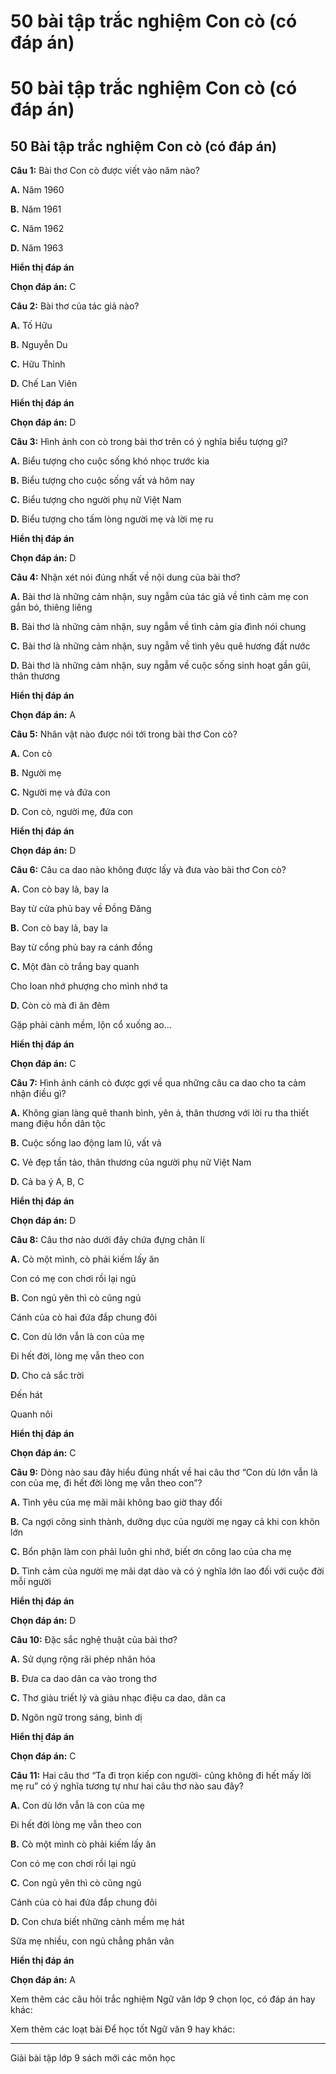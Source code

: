 # 50 bài tập trắc nghiệm Con cò (có đáp án)

# 50 bài tập trắc nghiệm Con cò (có đáp án)

## 50 Bài tập trắc nghiệm Con cò (có đáp án)

**Câu 1:** Bài thơ Con cò được viết vào năm nào?

**A.** Năm 1960

**B.** Năm 1961

**C.** Năm 1962

**D.** Năm 1963

**Hiển thị đáp án**

**Chọn đáp án:** C

**Câu 2:** Bài thơ của tác giả nào?

**A.** Tố Hữu

**B.** Nguyễn Du

**C.** Hữu Thỉnh

**D.** Chế Lan Viên

**Hiển thị đáp án**

**Chọn đáp án:** D

**Câu 3:** Hình ảnh con cò trong bài thơ trên có ý nghĩa biểu tượng gì?

**A.** Biểu tượng cho cuộc sống khó nhọc trước kia

**B.** Biểu tượng cho cuộc sống vất vả hôm nay

**C.** Biểu tượng cho người phụ nữ Việt Nam

**D.** Biểu tượng cho tấm lòng người mẹ và lời mẹ ru

**Hiển thị đáp án**

**Chọn đáp án:** D

**Câu 4:** Nhận xét nói đúng nhất về nội dung của bài thơ?

**A.** Bài thơ là những cảm nhận, suy ngẫm của tác giả về tình cảm mẹ con gắn bó, thiêng liêng

**B.** Bài thơ là những cảm nhận, suy ngẫm về tình cảm gia đình nói chung

**C.** Bài thơ là những cảm nhận, suy ngẫm về tình yêu quê hương đất nước

**D.** Bài thơ là những cảm nhận, suy ngẫm về cuộc sống sinh hoạt gần gũi, thân thương

**Hiển thị đáp án**

**Chọn đáp án:** A

**Câu 5:** Nhân vật nào được nói tới trong bài thơ Con cò?

**A.** Con cò

**B.** Người mẹ

**C.** Người mẹ và đứa con

**D.** Con cò, người mẹ, đứa con

**Hiển thị đáp án**

**Chọn đáp án:** D

**Câu 6:** Câu ca dao nào không được lấy và đưa vào bài thơ Con cò?

**A.** Con cò bay lả, bay la

Bay từ cửa phủ bay về Đồng Đăng

**B.** Con cò bay lả, bay la

Bay từ cổng phủ bay ra cánh đồng

**C.** Một đàn cò trắng bay quanh 

Cho loan nhớ phượng cho mình nhớ ta

**D.** Còn cò mà đi ăn đêm

Gặp phải cành mềm, lộn cổ xuống ao…

**Hiển thị đáp án**

**Chọn đáp án:** C

**Câu 7:** Hình ảnh cánh cò được gợi về qua những câu ca dao cho ta cảm nhận điều gì?

**A.** Không gian làng quê thanh bình, yên ả, thân thương với lời ru tha thiết mang điệu hồn dân tộc

**B.** Cuộc sống lao động lam lũ, vất vả

**C.** Vẻ đẹp tần tảo, thân thương của người phụ nữ Việt Nam

**D.** Cả ba ý A, B, C

**Hiển thị đáp án**

**Chọn đáp án:** D

**Câu 8:** Câu thơ nào dưới đây chứa đựng chân lí

**A.** Cò một mình, cò phải kiếm lấy ăn

Con có mẹ con chơi rồi lại ngủ

**B.** Con ngủ yên thì cò cũng ngủ

Cánh của cò hai đứa đắp chung đôi

**C.** Con dù lớn vẫn là con của mẹ

Đi hết đời, lòng mẹ vẫn theo con

**D.** Cho cả sắc trời

Đến hát

Quanh nôi

**Hiển thị đáp án**

**Chọn đáp án:** C

**Câu 9:** Dòng nào sau đây hiểu đúng nhất về hai câu thơ “Con dù lớn vẫn là con của mẹ, đi hết đời lòng mẹ vẫn theo con”?

**A.** Tình yêu của mẹ mãi mãi không bao giờ thay đổi

**B.** Ca ngợi công sinh thành, dưỡng dục của người mẹ ngay cả khi con khôn lớn

**C.** Bổn phận làm con phải luôn ghi nhớ, biết ơn công lao của cha mẹ

**D.** Tình cảm của người mẹ mãi dạt dào và có ý nghĩa lớn lao đối với cuộc đời mỗi người

**Hiển thị đáp án**

**Chọn đáp án:** D

**Câu 10:** Đặc sắc nghệ thuật của bài thơ?

**A.** Sử dụng rộng rãi phép nhân hóa

**B.** Đưa ca dao dân ca vào trong thơ

**C.** Thơ giàu triết lý và giàu nhạc điệu ca dao, dân ca

**D.** Ngôn ngữ trong sáng, bình dị

**Hiển thị đáp án**

**Chọn đáp án:** C

**Câu 11:** Hai câu thơ “Ta đi trọn kiếp con người- cũng không đi hết mấy lời mẹ ru” có ý nghĩa tương tự như hai câu thơ nào sau đây?

**A.** Con dù lớn vẫn là con của mẹ

Đi hết đời lòng mẹ vẫn theo con

**B.** Cò một mình cò phải kiếm lấy ăn

Con có mẹ con chơi rồi lại ngủ

**C.** Con ngủ yên thì cò cũng ngủ

Cánh của cò hai đứa đắp chung đôi

**D.** Con chưa biết những cành mềm mẹ hát

Sữa mẹ nhiều, con ngủ chẳng phân vân

**Hiển thị đáp án**

**Chọn đáp án:** A

Xem thêm các câu hỏi trắc nghiệm Ngữ văn lớp 9 chọn lọc, có đáp án hay khác:

Xem thêm các loạt bài Để học tốt Ngữ văn 9 hay khác:

* * *

Giải bài tập lớp 9 sách mới các môn học
